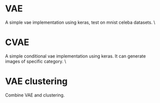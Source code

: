 # VAE 
A simple vae implementation using keras, test on mnist celeba datasets. \


# CVAE 
A simple conditional vae implementation using keras. It can generate images of specific category. \

# VAE clustering 
Combine VAE and clustering. 

